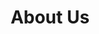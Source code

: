 ---
title: About Us
linktitle: About
cascade:
  rss: false
  jsonld-template: /articles
  jsonld:
    "@type": Article
---